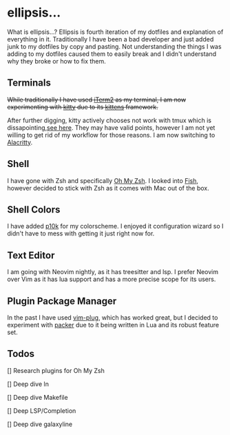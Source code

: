 # ellipsis...

What is ellipsis...? Ellipsis is fourth iteration of my dotfiles and explanation of everything in it. Traditionally I have been a bad developer and just added junk to my dotfiles by copy and pasting. Not understanding the things I was adding to my dotfiles caused them to easily break and I didn't understand why they broke or how to fix them.

## Terminals

~~While traditionally I have used [iTerm2](https://iterm2.com/) as my terminal, I am now experimenting with [kitty](https://sw.kovidgoyal.net/kitty/#) due to its [kittens](https://sw.kovidgoyal.net/kitty/#kittens) framework.~~

After further digging, kitty actively chooses not work with tmux which is dissapointing,[see here](https://sw.kovidgoyal.net/kitty/faq.html#i-am-using-tmux-and-have-a-problem). They may have valid points, however I am not yet willing to get rid of my workflow for those reasons. I am now switching to [Alacritty](https://github.com/alacritty/alacritty).

## Shell

I have gone with Zsh and specifically [Oh My Zsh](https://ohmyz.sh/). I looked into [Fish](https://fishshell.com/), however decided to stick with Zsh as it comes with Mac out of the box.

## Shell Colors

I have added [p10k](https://github.com/romkatv/powerlevel10k) for my colorscheme. I enjoyed it configuration wizard so I didn't have to mess with getting it just right now for.

## Text Editor

I am going with Neovim nightly, as it has treesitter and lsp. I prefer Neovim over Vim as it has lua support and has a more precise scope for its users.

## Plugin Package Manager

In the past I have used [vim-plug](https://github.com/junegunn/vim-plug), which has worked great, but I decided to experiment with [packer](https://github.com/wbthomason/packer.nvim) due to it being written in Lua and its robust feature set.

## Todos

[] Research plugins for Oh My Zsh

[] Deep dive ln

[] Deep dive Makefile

[] Deep LSP/Completion

[] Deep dive galaxyline
